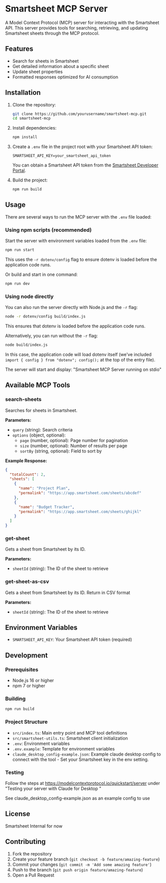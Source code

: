 # Smartsheet MCP Server

A Model Context Protocol (MCP) server for interacting with the Smartsheet API. This server provides tools for searching, retrieving, and updating Smartsheet sheets through the MCP protocol.

## Features

- Search for sheets in Smartsheet
- Get detailed information about a specific sheet
- Update sheet properties
- Formatted responses optimized for AI consumption

## Installation

1. Clone the repository:
   ```bash
   git clone https://github.com/yourusername/smartsheet-mcp.git
   cd smartsheet-mcp
   ```

2. Install dependencies:
   ```bash
   npm install
   ```

3. Create a `.env` file in the project root with your Smartsheet API token:
   ```
   SMARTSHEET_API_KEY=your_smartsheet_api_token
   ```

   You can obtain a Smartsheet API token from the [Smartsheet Developer Portal](https://developers.smartsheet.com/).

4. Build the project:
   ```bash
   npm run build
   ```

## Usage

There are several ways to run the MCP server with the `.env` file loaded:

### Using npm scripts (recommended)

Start the server with environment variables loaded from the `.env` file:

```bash
npm run start
```

This uses the `-r dotenv/config` flag to ensure dotenv is loaded before the application code runs.

Or build and start in one command:

```bash
npm run dev
```

### Using node directly

You can also run the server directly with Node.js and the `-r` flag:

```bash
node -r dotenv/config build/index.js
```

This ensures that dotenv is loaded before the application code runs.

Alternatively, you can run without the `-r` flag:

```bash
node build/index.js
```

In this case, the application code will load dotenv itself (we've included `import { config } from "dotenv"; config();` at the top of the entry file).

The server will start and display: "Smartsheet MCP Server running on stdio"

## Available MCP Tools

### search-sheets

Searches for sheets in Smartsheet.

**Parameters:**
- `query` (string): Search criteria
- `options` (object, optional):
  - `page` (number, optional): Page number for pagination
  - `size` (number, optional): Number of results per page
  - `sortBy` (string, optional): Field to sort by

**Example Response:**
```json
{
  "totalCount": 2,
  "sheets": [
    {
      "name": "Project Plan",
      "permalink": "https://app.smartsheet.com/sheets/abcdef"
    },
    {
      "name": "Budget Tracker",
      "permalink": "https://app.smartsheet.com/sheets/ghijkl"
    }
  ]
}
```

### get-sheet

Gets a sheet from Smartsheet by its ID.

**Parameters:**
- `sheetId` (string): The ID of the sheet to retrieve

### get-sheet-as-csv

Gets a sheet from Smartsheet by its ID. Return in CSV format

**Parameters:**
- `sheetId` (string): The ID of the sheet to retrieve

## Environment Variables

- `SMARTSHEET_API_KEY`: Your Smartsheet API token (required)

## Development

### Prerequisites

- Node.js 16 or higher
- npm 7 or higher

### Building

```bash
npm run build
```

### Project Structure

- `src/index.ts`: Main entry point and MCP tool definitions
- `src/smartsheet-utils.ts`: Smartsheet client initialization
- `.env`: Environment variables
- `.env.example`: Template for environment variables
-  `claude_desktop_config-example.json`: Example claude desktop config to connect with the tool - Set your Smartsheet key in the env setting. 

### Testing 

Follow the steps at https://modelcontextprotocol.io/quickstart/server under "Testing your server with Claude for Desktop
"

See claude_desktop_config-example.json as an example config to use 
## License

Smartsheet Internal for now 

## Contributing

1. Fork the repository
2. Create your feature branch (`git checkout -b feature/amazing-feature`)
3. Commit your changes (`git commit -m 'Add some amazing feature'`)
4. Push to the branch (`git push origin feature/amazing-feature`)
5. Open a Pull Request